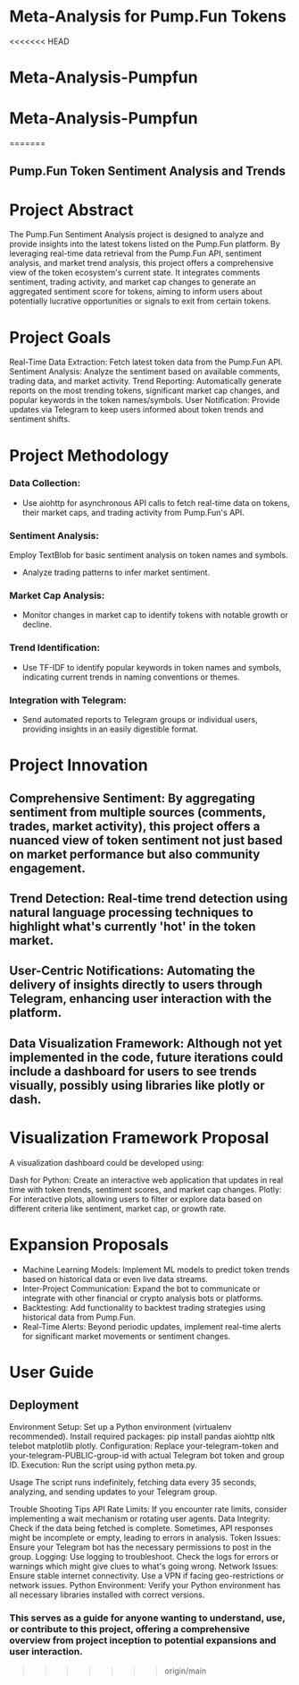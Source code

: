 # Meta-Analysis for Pump.Fun Tokens
<<<<<<< HEAD
# Meta-Analysis-Pumpfun
# Meta-Analysis-Pumpfun
=======

## Pump.Fun Token Sentiment Analysis and Trends

# Project Abstract
The Pump.Fun Sentiment Analysis project is designed to analyze and provide insights into the latest tokens listed on the Pump.Fun platform. By leveraging real-time data retrieval from the Pump.Fun API, sentiment analysis, and market trend analysis, this project offers a comprehensive view of the token ecosystem's current state. It integrates comments sentiment, trading activity, and market cap changes to generate an aggregated sentiment score for tokens, aiming to inform users about potentially lucrative opportunities or signals to exit from certain tokens.

# Project Goals
Real-Time Data Extraction: Fetch latest token data from the Pump.Fun API.
Sentiment Analysis: Analyze the sentiment based on available comments, trading data, and market activity.
Trend Reporting: Automatically generate reports on the most trending tokens, significant market cap changes, and popular keywords in the token names/symbols.
User Notification: Provide updates via Telegram to keep users informed about token trends and sentiment shifts.

# Project Methodology
### Data Collection: 
- Use aiohttp for asynchronous API calls to fetch real-time data on tokens, their market caps, and trading activity from Pump.Fun's API.
### Sentiment Analysis: 
Employ TextBlob for basic sentiment analysis on token names and symbols. 
- Analyze trading patterns to infer market sentiment.
### Market Cap Analysis:
- Monitor changes in market cap to identify tokens with notable growth or decline.
### Trend Identification:
- Use TF-IDF to identify popular keywords in token names and symbols, indicating current trends in naming conventions or themes.
### Integration with Telegram:
- Send automated reports to Telegram groups or individual users, providing insights in an easily digestible format.

# Project Innovation
## Comprehensive Sentiment: By aggregating sentiment from multiple sources (comments, trades, market activity), this project offers a nuanced view of token sentiment not just based on market performance but also community engagement.

## Trend Detection: Real-time trend detection using natural language processing techniques to highlight what's currently 'hot' in the token market.

## User-Centric Notifications: Automating the delivery of insights directly to users through Telegram, enhancing user interaction with the platform.

## Data Visualization Framework: Although not yet implemented in the code, future iterations could include a dashboard for users to see trends visually, possibly using libraries like plotly or dash.

# Visualization Framework Proposal
A visualization dashboard could be developed using:

Dash for Python: Create an interactive web application that updates in real time with token trends, sentiment scores, and market cap changes.
Plotly: For interactive plots, allowing users to filter or explore data based on different criteria like sentiment, market cap, or growth rate.

# Expansion Proposals
- Machine Learning Models: Implement ML models to predict token trends based on historical data or even live data streams.
- Inter-Project Communication: Expand the bot to communicate or integrate with other financial or crypto analysis bots or platforms.
- Backtesting: Add functionality to backtest trading strategies using historical data from Pump.Fun.
- Real-Time Alerts: Beyond periodic updates, implement real-time alerts for significant market movements or sentiment changes.

# User Guide
## Deployment
Environment Setup: 
Set up a Python environment (virtualenv recommended).
Install required packages: pip install pandas aiohttp nltk telebot matplotlib plotly.
Configuration: Replace your-telegram-token and your-telegram-PUBLIC-group-id with actual Telegram bot token and group ID.
Execution: 
Run the script using python meta.py.

Usage
The script runs indefinitely, fetching data every 35 seconds, analyzing, and sending updates to your Telegram group.

Trouble Shooting Tips
API Rate Limits: If you encounter rate limits, consider implementing a wait mechanism or rotating user agents.
Data Integrity: Check if the data being fetched is complete. Sometimes, API responses might be incomplete or empty, leading to errors in analysis.
Token Issues: Ensure your Telegram bot has the necessary permissions to post in the group.
Logging: Use logging to troubleshoot. Check the logs for errors or warnings which might give clues to what's going wrong.
Network Issues: Ensure stable internet connectivity. Use a VPN if facing geo-restrictions or network issues.
Python Environment: Verify your Python environment has all necessary libraries installed with correct versions.

### This serves as a guide for anyone wanting to understand, use, or contribute to this project, offering a comprehensive overview from project inception to potential expansions and user interaction.
>>>>>>> origin/main
